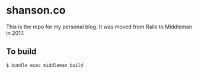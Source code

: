 # shanson.co

This is the repo for my personal blog. It was moved from Rails to Middleman in 2017.

## To build

```
$ bundle exec middleman build
```

